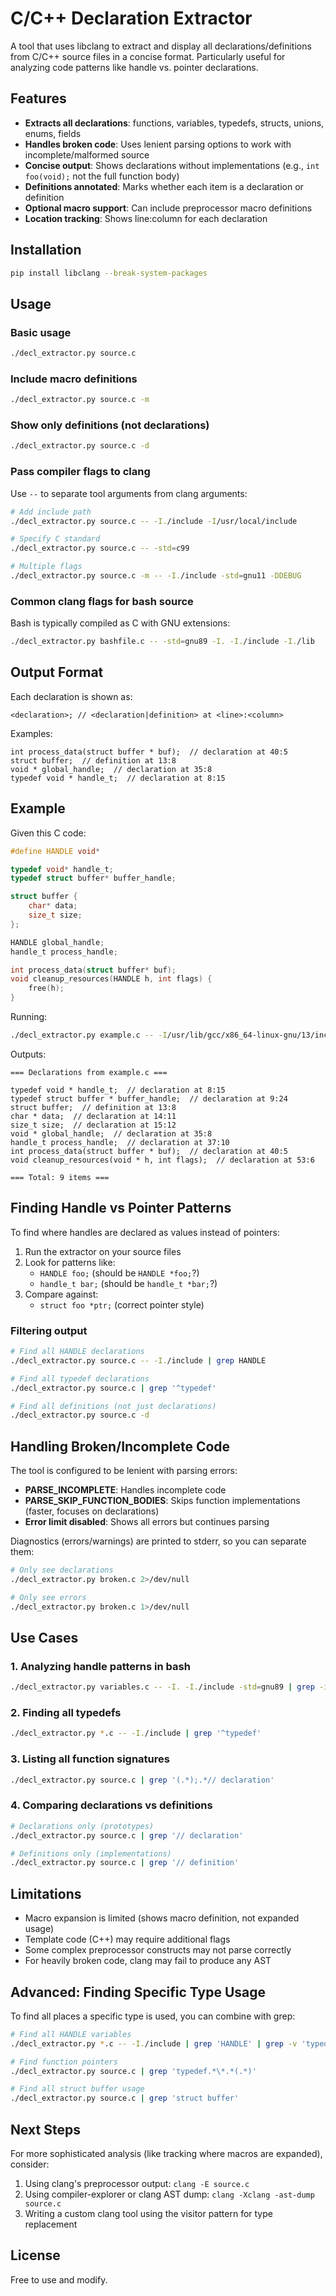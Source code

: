 # C/C++ Declaration Extractor

A tool that uses libclang to extract and display all declarations/definitions from C/C++ source files in a concise format. Particularly useful for analyzing code patterns like handle vs. pointer declarations.

## Features

- **Extracts all declarations**: functions, variables, typedefs, structs, unions, enums, fields
- **Handles broken code**: Uses lenient parsing options to work with incomplete/malformed source
- **Concise output**: Shows declarations without implementations (e.g., `int foo(void);` not the full function body)
- **Definitions annotated**: Marks whether each item is a declaration or definition
- **Optional macro support**: Can include preprocessor macro definitions
- **Location tracking**: Shows line:column for each declaration

## Installation

```bash
pip install libclang --break-system-packages
```

## Usage

### Basic usage
```bash
./decl_extractor.py source.c
```

### Include macro definitions
```bash
./decl_extractor.py source.c -m
```

### Show only definitions (not declarations)
```bash
./decl_extractor.py source.c -d
```

### Pass compiler flags to clang
Use `--` to separate tool arguments from clang arguments:

```bash
# Add include path
./decl_extractor.py source.c -- -I./include -I/usr/local/include

# Specify C standard
./decl_extractor.py source.c -- -std=c99

# Multiple flags
./decl_extractor.py source.c -m -- -I./include -std=gnu11 -DDEBUG
```

### Common clang flags for bash source
Bash is typically compiled as C with GNU extensions:
```bash
./decl_extractor.py bashfile.c -- -std=gnu89 -I. -I./include -I./lib
```

## Output Format

Each declaration is shown as:
```
<declaration>; // <declaration|definition> at <line>:<column>
```

Examples:
```
int process_data(struct buffer * buf);  // declaration at 40:5
struct buffer;  // definition at 13:8
void * global_handle;  // declaration at 35:8
typedef void * handle_t;  // declaration at 8:15
```

## Example

Given this C code:
```c
#define HANDLE void*

typedef void* handle_t;
typedef struct buffer* buffer_handle;

struct buffer {
    char* data;
    size_t size;
};

HANDLE global_handle;
handle_t process_handle;

int process_data(struct buffer* buf);
void cleanup_resources(HANDLE h, int flags) {
    free(h);
}
```

Running:
```bash
./decl_extractor.py example.c -- -I/usr/lib/gcc/x86_64-linux-gnu/13/include
```

Outputs:
```
=== Declarations from example.c ===

typedef void * handle_t;  // declaration at 8:15
typedef struct buffer * buffer_handle;  // declaration at 9:24
struct buffer;  // definition at 13:8
char * data;  // declaration at 14:11
size_t size;  // declaration at 15:12
void * global_handle;  // declaration at 35:8
handle_t process_handle;  // declaration at 37:10
int process_data(struct buffer * buf);  // declaration at 40:5
void cleanup_resources(void * h, int flags);  // declaration at 53:6

=== Total: 9 items ===
```

## Finding Handle vs Pointer Patterns

To find where handles are declared as values instead of pointers:

1. Run the extractor on your source files
2. Look for patterns like:
   - `HANDLE foo;` (should be `HANDLE *foo;`?)
   - `handle_t bar;` (should be `handle_t *bar;`?)
3. Compare against:
   - `struct foo *ptr;` (correct pointer style)

### Filtering output

```bash
# Find all HANDLE declarations
./decl_extractor.py source.c -- -I./include | grep HANDLE

# Find all typedef declarations
./decl_extractor.py source.c | grep '^typedef'

# Find all definitions (not just declarations)
./decl_extractor.py source.c -d
```

## Handling Broken/Incomplete Code

The tool is configured to be lenient with parsing errors:

- **PARSE_INCOMPLETE**: Handles incomplete code
- **PARSE_SKIP_FUNCTION_BODIES**: Skips function implementations (faster, focuses on declarations)
- **Error limit disabled**: Shows all errors but continues parsing

Diagnostics (errors/warnings) are printed to stderr, so you can separate them:
```bash
# Only see declarations
./decl_extractor.py broken.c 2>/dev/null

# Only see errors
./decl_extractor.py broken.c 1>/dev/null
```

## Use Cases

### 1. Analyzing handle patterns in bash
```bash
./decl_extractor.py variables.c -- -I. -I./include -std=gnu89 | grep -i handle
```

### 2. Finding all typedefs
```bash
./decl_extractor.py *.c -- -I./include | grep '^typedef'
```

### 3. Listing all function signatures
```bash
./decl_extractor.py source.c | grep '(.*);.*// declaration'
```

### 4. Comparing declarations vs definitions
```bash
# Declarations only (prototypes)
./decl_extractor.py source.c | grep '// declaration'

# Definitions only (implementations)
./decl_extractor.py source.c | grep '// definition'
```

## Limitations

- Macro expansion is limited (shows macro definition, not expanded usage)
- Template code (C++) may require additional flags
- Some complex preprocessor constructs may not parse correctly
- For heavily broken code, clang may fail to produce any AST

## Advanced: Finding Specific Type Usage

To find all places a specific type is used, you can combine with grep:

```bash
# Find all HANDLE variables
./decl_extractor.py *.c -- -I./include | grep 'HANDLE' | grep -v 'typedef'

# Find function pointers
./decl_extractor.py source.c | grep 'typedef.*\*.*(.*)' 

# Find all struct buffer usage
./decl_extractor.py source.c | grep 'struct buffer'
```

## Next Steps

For more sophisticated analysis (like tracking where macros are expanded), consider:
1. Using clang's preprocessor output: `clang -E source.c`
2. Using compiler-explorer or clang AST dump: `clang -Xclang -ast-dump source.c`
3. Writing a custom clang tool using the visitor pattern for type replacement

## License

Free to use and modify.
